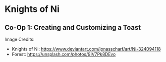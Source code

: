 # Knights of Ni

## Co-Op 1: Creating and Customizing a Toast

Image Credits:
- Knights of Ni: https://www.deviantart.com/jonasscharf/art/Ni-324094118
- Forest: https://unsplash.com/photos/9IV7Pk8DEvo
